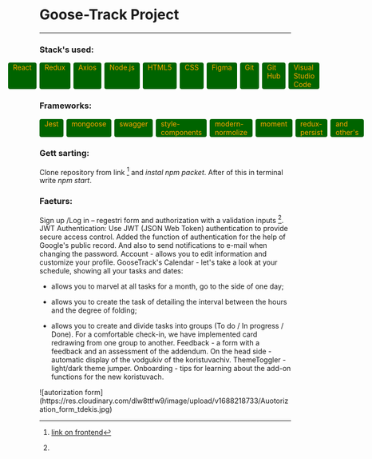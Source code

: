 # Goose-Track Project

---

### Stack's used:

<div style="display: flex; justify-content: center; ">
<span style = "background-color: darkgreen; color: orange; padding: 1px 2px; border-radius: 4px;margin-right: 6px; padding-left: 10px; padding-right: 10px; text-align: center"  >React</span>
<span style = "background-color: darkgreen; color: orange; padding: 1px 2px; border-radius: 4px;margin-right: 6px; padding-left: 10px; padding-right: 10px; text-aline: center"  >Redux</span>
<span style = "background-color: darkgreen; color: orange; padding: 1px 2px; border-radius: 4px;margin-right: 6px; padding-left: 10px; padding-right: 10px; text-aline: center"  >Axios</span>
<span style = "background-color: darkgreen; color: orange; padding: 1px 2px; border-radius: 4px;margin-right: 6px; padding-left: 10px; padding-right: 10px; text-aline: center"  >Node.js</span>
<span style = "background-color: darkgreen; color: orange; padding: 1px 2px; border-radius: 4px;margin-right: 6px; padding-left: 10px; padding-right: 10px; text-aline: center"  >HTML5</span>
<span style = "background-color: darkgreen; color: orange; padding: 1px 2px; border-radius: 4px;margin-right: 6px; padding-left: 10px; padding-right: 10px; text-aline: center"  >CSS</span>
<span style = "background-color: darkgreen; color: orange; padding: 1px 2px; border-radius: 4px;margin-right: 6px; padding-left: 10px; padding-right: 10px; text-aline: center"  >Figma</span>
<span style = "background-color: darkgreen; color: orange; padding: 1px 2px; border-radius: 4px;margin-right: 6px; padding-left: 10px; padding-right: 10px; text-aline: center"  >Git</span>
<span style = "background-color: darkgreen; color: orange; padding: 1px 2px; border-radius: 4px;margin-right: 6px; padding-left: 10px; padding-right: 10px; text-aline: center"  >Git Hub</span>
<span style = "background-color: darkgreen; color: orange; padding: 1px 2px; border-radius: 4px;margin-right: 6px; padding-left: 10px; padding-right: 10px; text-aline: center"  >Visual Studio Code</span>
</div>

### Frameworks:

<div style="display: flex; flax-wrap: wrap;">
<span style = "background-color: darkgreen; color: orange; padding: 1px 2px; border-radius: 4px;margin-right: 6px; padding-left: 10px; padding-right: 10px; text-aline: center"  >Jest</span>
<span style = "background-color: darkgreen; color: orange; padding: 1px 2px; border-radius: 4px;margin-right: 6px; padding-left: 10px; padding-right: 10px; text-aline: center"  >mongoose</span>
<span style = "background-color: darkgreen; color: orange; padding: 1px 2px; border-radius: 4px;margin-right: 6px; padding-left: 10px; padding-right: 10px; text-aline: center"  >swagger</span>
<span style = "background-color: darkgreen; color: orange; padding: 1px 2px; border-radius: 4px;margin-right: 6px; padding-left: 10px; padding-right: 10px; text-aline: center"  >style-components</span>
<span style = "background-color: darkgreen; color: orange; padding: 1px 2px; border-radius: 4px;margin-right: 6px; padding-left: 10px; padding-right: 10px; text-aline: center"  >modern-normolize</span>
<span style = "background-color: darkgreen; color: orange; padding: 1px 2px; border-radius: 4px;margin-right: 6px; padding-left: 10px; padding-right: 10px; text-aline: center"  >moment</span>
<span style = "background-color: darkgreen; color: orange; padding: 1px 2px; border-radius: 4px;margin-right: 6px; padding-left: 10px; padding-right: 10px; text-aline: center"  >redux-persist</span>
<span style = "background-color: darkgreen; color: orange; padding: 1px 2px; border-radius: 4px;margin-right: 6px; padding-left: 10px; padding-right: 10px; text-aline: center"  >and other's</span>
</div>

### Gett sarting:

Clone repository from link [^2] and _instal npm packet_. After of this in
terminal write _npm start_.

### Faeturs:

Sign up /Log in – regestri form and authorization with a validation inputs [^1].
JWT Authentication: Use JWT (JSON Web Token) authentication to provide secure
access control. Added the function of authentication for the help of Google's
public record. And also to send notifications to e-mail when changing the
password. Account - allows you to edit information and customize your profile.
GooseTrack's Calendar - let's take a look at your schedule, showing all your
tasks and dates:

- allows you to marvel at all tasks for a month, go to the side of one day;

- allows you to create the task of detailing the interval between the hours and
  the degree of folding;

- allows you to create and divide tasks into groups (To do / In progress /
  Done). For a comfortable check-in, we have implemented card redrawing from one
  group to another. Feedback - a form with a feedback and an assessment of the
  addendum. On the head side - automatic display of the vodgukiv of the
  koristuvachiv. ThemeToggler - light/dark theme jumper. Onboarding - tips for
  learning about the add-on functions for the new koristuvach.

[^1]:

<div>
    ![autorization form](https://res.cloudinary.com/dlw8ttfw9/image/upload/v1688218733/Auotorization_form_tdekis.jpg)

[^2]:
    [link on frontend](https://github.com/Malakhow-Alexandr/Team-Project-Organaizer-Goose-Track)
